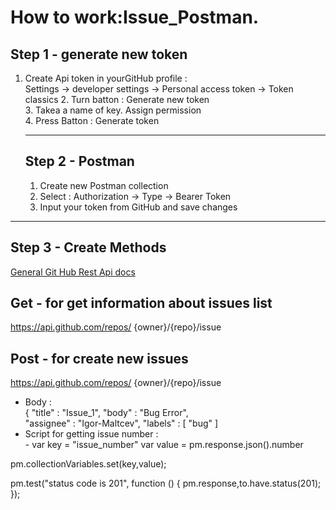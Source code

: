 # How to work:Issue_Postman.
## Step 1 - generate new token
1. Create Api token in yourGitHub profile : <br/>
   Settings -> developer settings -> Personal access token -> Token classics
   2. Turn batton : Generate new token <br/>
   3. Takea a name of key. Assign permission <br/>
   4. Press Batton : Generate token
  
   ---
   ## Step 2 - Postman
   1. Create new Postman collection
   2. Select : Authorization -> Type -> Bearer Token
   3. Input your token from GitHub and save changes
      
  ---
  ## Step 3 - Create Methods
  [General Git Hub Rest Api docs](https://docs.github.com/en/rest/issues/issues?apiVersion=2022-11-28#about-issues)
  ## Get - for get information about issues list <br/>
  https://api.github.com/repos/      {owner}/{repo}/issue <br/>
  ## Post - for create new issues  <br/>
  https://api.github.com/repos/      {owner}/{repo}/issue <br/>
 - Body :<br/>
  {
    "title" : "Issue_1",
    "body" : "Bug Error",<br/>
    "assignee" : "Igor-Maltcev",
    "labels" : [
        "bug"
        ] <br/>
- Script for getting issue number : <br/>
        - var key = "issue_number"
var value = pm.response.json().number

pm.collectionVariables.set(key,value);

pm.test("status code is 201", function () {
    pm.response,to.have.status(201);
});
  
  

